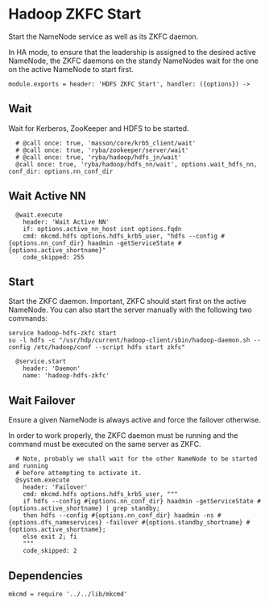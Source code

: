 
# Hadoop ZKFC Start

Start the NameNode service as well as its ZKFC daemon.

In HA mode, to ensure that the leadership is assigned to the desired active
NameNode, the ZKFC daemons on the standy NameNodes wait for the one on the
active NameNode to start first.

    module.exports = header: 'HDFS ZKFC Start', handler: ({options}) ->

## Wait

Wait for Kerberos, ZooKeeper and HDFS to be started.

      # @call once: true, 'masson/core/krb5_client/wait'
      # @call once: true, 'ryba/zookeeper/server/wait'
      # @call once: true, 'ryba/hadoop/hdfs_jn/wait'
      @call once: true, 'ryba/hadoop/hdfs_nn/wait', options.wait_hdfs_nn, conf_dir: options.nn_conf_dir

## Wait Active NN

      @wait.execute
        header: 'Wait Active NN'
        if: options.active_nn_host isnt options.fqdn
        cmd: mkcmd.hdfs options.hdfs_krb5_user, "hdfs --config #{options.nn_conf_dir} haadmin -getServiceState #{options.active_shortname}"
        code_skipped: 255

## Start

Start the ZKFC daemon. Important, ZKFC should start first on the active
NameNode. You can also start the server manually with the following two
commands:

```
service hadoop-hdfs-zkfc start
su -l hdfs -c "/usr/hdp/current/hadoop-client/sbin/hadoop-daemon.sh --config /etc/hadoop/conf --script hdfs start zkfc"
```

      @service.start
        header: 'Daemon'
        name: 'hadoop-hdfs-zkfc'

## Wait Failover

Ensure a given NameNode is always active and force the failover otherwise.

In order to work properly, the ZKFC daemon must be running and the command must
be executed on the same server as ZKFC.

      # Note, probably we shall wait for the other NameNode to be started and running
      # before attempting to activate it.
      @system.execute
        header: 'Failover'
        cmd: mkcmd.hdfs options.hdfs_krb5_user, """
        if hdfs --config #{options.nn_conf_dir} haadmin -getServiceState #{options.active_shortname} | grep standby;
        then hdfs --config #{options.nn_conf_dir} haadmin -ns #{options.dfs_nameservices} -failover #{options.standby_shortname} #{options.active_shortname};
        else exit 2; fi
        """
        code_skipped: 2

## Dependencies

    mkcmd = require '../../lib/mkcmd'
